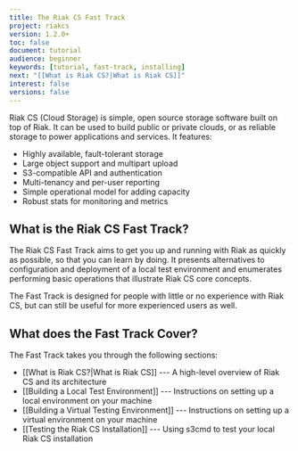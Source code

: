 ```yaml
---
title: The Riak CS Fast Track
project: riakcs
version: 1.2.0+
toc: false
document: tutorial
audience: beginner
keywords: [tutorial, fast-track, installing]
next: "[[What is Riak CS?|What is Riak CS]]"
interest: false
versions: false
---
```


Riak CS (Cloud Storage) is simple, open source storage software built on
top of Riak. It can be used to build public or private clouds, or as
reliable storage to power applications and services. It features:

* Highly available, fault-tolerant storage
* Large object support and multipart upload
* S3-compatible API and authentication
* Multi-tenancy and per-user reporting
* Simple operational model for adding capacity
* Robust stats for monitoring and metrics

## What is the Riak CS Fast Track?

The Riak CS Fast Track aims to get you up and running with Riak as
quickly as possible, so that you can learn by doing.  It presents
alternatives to configuration and deployment of a local test environment
and enumerates performing basic operations that illustrate Riak CS core
concepts.

The Fast Track is designed for people with little or no experience with
Riak CS, but can still be useful for more experienced users as well.

## What does the Fast Track Cover?

The Fast Track takes you through the following sections:

* [[What is Riak CS?|What is Riak CS]] --- A high-level overview of Riak
  CS and its architecture
* [[Building a Local Test Environment]] --- Instructions on setting up a
  local environment on your machine
* [[Building a Virtual Testing Environment]] --- Instructions on setting
  up a virtual environment on your machine
* [[Testing the Riak CS Installation]] ---  Using s3cmd to test your
  local Riak CS installation
